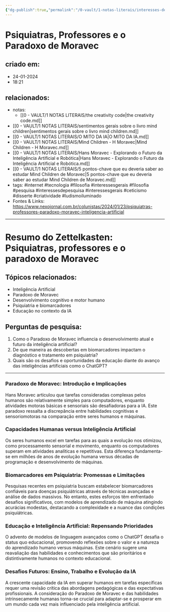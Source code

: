 ```yaml
---
{"dg-publish":true,"permalink":"/0-vault/1-notas-literais/interesses-de-pesquisa/psiquiatras-professores-e-o-paradoxo-de-moravec/","tags":["internet","tecnologia","filosofia","interessesgerais","pesquisa","interessesdepesquisa","ceticismo","disserte","criatividade","ludismoiluminado"],"dgHomeLink":true,"dgShowLocalGraph":true,"dgShowFileTree":true,"dgEnableSearch":true}
---
```


# Psiquiatras, Professores e o Paradoxo de Moravec

## criado em: 
- 24-01-2024
- 18:21
## relacionados:
- notas: 
  - [[0 - VAULT/1 NOTAS LITERAIS/the creativity code\|the creativity code.md]]
- [[0 - VAULT/1 NOTAS LITERAIS/sentimentos gerais sobre o livro mind children\|sentimentos gerais sobre o livro mind children.md]]
- [[0 - VAULT/1 NOTAS LITERAIS/O MITO DA IA\|O MITO DA IA.md]]
- [[0 - VAULT/1 NOTAS LITERAIS/Mind Children - H Moravec\|Mind Children - H Moravec.md]]
- [[0 - VAULT/1 NOTAS LITERAIS/Hans Moravec - Explorando o Futuro da Inteligência Artificial e Robótica\|Hans Moravec - Explorando o Futuro da Inteligência Artificial e Robótica.md]]
- [[0 - VAULT/1 NOTAS LITERAIS/5 pontos-chave que eu deveria saber ao estudar Mind Children de Moravec\|5 pontos-chave que eu deveria saber ao estudar Mind Children de Moravec.md]]
- tags: #internet #tecnologia #filosofia #interessesgerais #filosofia #pesquisa #interessesdepesquisa #interessesgerais #ceticismo #disserte #criatividade #ludismoiluminado
- Fontes & Links: https://www.nexojornal.com.br/colunistas/2024/01/23/psiquiatras-professores-paradoxo-moravec-inteligencia-artificial
---
# Resumo do Zettelkasten: Psiquiatras, professores e o paradoxo de Moravec

## Tópicos relacionados:
- Inteligência Artificial
- Paradoxo de Moravec
- Desenvolvimento cognitivo e motor humano
- Psiquiatria e biomarcadores
- Educação no contexto da IA

## Perguntas de pesquisa:
1. Como o Paradoxo de Moravec influencia o desenvolvimento atual e futuro da inteligência artificial?
2. De que maneira as descobertas em biomarcadores impactam o diagnóstico e tratamento em psiquiatria?
3. Quais são os desafios e oportunidades da educação diante do avanço das inteligências artificiais como o ChatGPT?

---

### Paradoxo de Moravec: Introdução e Implicações
Hans Moravec articulou que tarefas consideradas complexas pelos humanos são relativamente simples para computadores, enquanto atividades motoras básicas e sensoriais são desafiadoras para a IA. Este paradoxo ressalta a discrepância entre habilidades cognitivas e sensoriomotoras na comparação entre seres humanos e máquinas.

### Capacidades Humanas versus Inteligência Artificial
Os seres humanos excel em tarefas para as quais a evolução nos otimizou, como processamento sensorial e movimento, enquanto os computadores superam em atividades analíticas e repetitivas. Esta diferença fundamenta-se em milhões de anos de evolução humana versus décadas de programação e desenvolvimento de máquinas.

### Biomarcadores em Psiquiatria: Promessas e Limitações
Pesquisas recentes em psiquiatria buscam estabelecer biomarcadores confiáveis para doenças psiquiátricas através de técnicas avançadas e análise de dados massivos. No entanto, estes esforços têm enfrentado desafios significativos, com modelos de aprendizado de máquina atingindo acurácias modestas, destacando a complexidade e a nuance das condições psiquiátricas.

### Educação e Inteligência Artificial: Repensando Prioridades
O advento de modelos de linguagem avançados como o ChatGPT desafia o status quo educacional, promovendo reflexões sobre o valor e a natureza do aprendizado humano versus máquinas. Este cenário sugere uma reavaliação das habilidades e conhecimentos que são prioritários e distintivamente humanos no contexto educacional.

### Desafios Futuros: Ensino, Trabalho e Evolução da IA
A crescente capacidade da IA em superar humanos em tarefas específicas requer uma revisão crítica das abordagens pedagógicas e das expectativas profissionais. A consideração do Paradoxo de Moravec e das habilidades intrinsecamente humanas torna-se crucial para adaptar-se e prosperar em um mundo cada vez mais influenciado pela inteligência artificial.